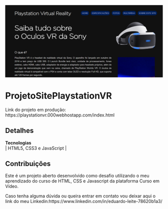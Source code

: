 <img src="_imagens/print-demonstrativo.png">

# ProjetoSitePlaystationVR
<div>
  <p>Link do projeto em produção: https://playstationvr.000webhostapp.com/index.html </p>
</div>
    
## Detalhes
**Tecnologias**<br>
| HTML5, CSS3 e JavaScript | 


## Contribuições

<p>Este é um projeto aberto desenvolvido como desafio utilizando o meu aprendizado do curso de HTML, CSS e Javascript da plataforma Curso em Vídeo.</p>

<p>Caso tenha alguma dúvida ou queira entrar em contato vou deixar aqui o link do meu Linkedin:https://www.linkedin.com/in/eduardo-leite-78620b1a3/ </p>

